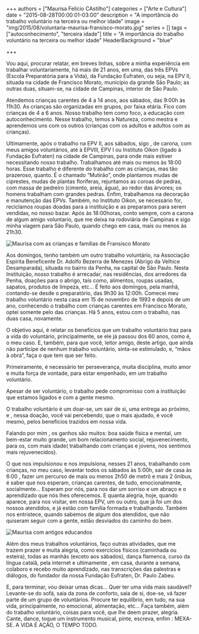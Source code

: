 +++
authors = ["Maurisa Felício CAstilho"]
categories = ["Arte e Cultura"]
date = "2015-08-28T00:00:01-03:00"
description = "A importância do trabalho voluntário na terceira ou melhor idade"
image = "img/2015/08/voluntaria-maurisa-fransisco-morato.jpg"
series = []
tags = ["autoconhecimento", "terceira idade"]
title = "A importância do trabalho voluntário na terceira ou melhor idade"
  HeaderBackground = "blue"

+++



Vou aqui, procurar relatar, em breves linhas, sobre a minha experiência em trabalhar voluntariamente, há mais de 21 anos, em uma, das três EPVs (Escola Preparatória para a Vida), da Fundação Eufraten, ou seja, na EPV II, situada na cidade de Francisco Morato, município da grande São Paulo; as outras duas, situam-se, na cidade de Campinas, interior de São Paulo.

Atendemos crianças carentes de 4  a 14 anos, aos sábados, das 9:00h às 11h30. As crianças são organizadas em grupos, por faixa etária. Fico com crianças de 4 a 6 anos. Nosso trabalho tem como foco, a educação com autoconhecimento. Nesse trabalho, temos a Natureza, como mestra e aprendemos uns com os outros (crianças com os adultos e adultos com as crianças).

Ultimamente, após o trabalho na EPV II, aos sábados, sigo , de carona, com meus amigos voluntários, até à EPVIII, EPV I ou Instituto Oikon (ligado à Fundação Eufraten) na cidade de Campinas, para onde mais estiver necessitando nosso trabalho. Trabalhamos  até mais ou menos às 18:00 horas. Esse trabalho é diferente do trabalho com as crianças, mas tão prazeroso, quanto. É o chamado “Mutirão”, onde plantamos mudas de ciprestes, mudas de plantas floríferas, rejuntamos as coroas de pedras, com massa de pedreiro (cimento, areia, água), ao redor das árvores; os homens trabalham com grandes pedras. Enfim, trabalhamos na decoração e manutenção das EPVs. Também, no Instituto Oikon, se necessário for, reciclamos roupas  doadas para a instituição e as preparamos para serem vendidas, no nosso bazar. Após às 18:00horas, conto sempre, com a carona de algum amigo voluntario, que me deixa na rodoviária de Campinas e sigo minha viagem para São Paulo, quando chego em casa, mais ou menos às 21h30.

![Maurisa com as crianças e famílias de Fransisco Morato](https://s3-sa-east-1.amazonaws.com/blog.autoconexao.org.br/img/2015/08/voluntaria-maurisa-fransisco-morato-com-criancas-e-familia.jpg)

Aos domingos, tenho também um outro trabalho voluntário, na Associação Espírita Beneficente Dr. Adolfo Bezerra de Menezes (Abrigo da Velhice Desamparada), situada no bairro da Penha, na capital de São Paulo. Nesta Instituição, nosso trabalho é arrecadar, nas residências, dos arredores da Penha, doações para o abrigo,  tais como, alimentos, roupas usadas, sapatos, produtos de limpeza, etc... É feito aos domingos, pela manhã, contando-se desde o preparatório, das 9h30 às 12:00h. Comecei meu trabalho voluntário nesta casa em 15 de novembro de 1993 e depois de um ano, conhecendo o trabalho com crianças carentes em Francisco Morato, optei somente pelo das crianças. Há 5 anos, estou com o trabalho, nas duas casa, novamente.

O objetivo aqui, é relatar os benefícios que um trabalho voluntário traz para a vida do voluntário, principalmente, se ele já passou dos 60 anos, como é, o meu caso. E, também, para que você, leitor amigo, deste artigo, que ainda não participe de nenhum trabalho voluntário, sinta-se estimulado, e, “mãos à obra”, faça o que tem que ser feito.

Primeiramente, é necessário ter perseverança, muita disciplina, muito amor e muita força de vontade, para estar empenhado, em um trabalho voluntário.

Apesar de ser voluntário, o trabalho pede compromisso com a instituição que estamos ligados e com a gente mesmo.

O trabalho voluntário é um doar-se, um sair de si, uma entrega ao próximo, e , nessa doação, você vai percebendo, que o mais ajudado, é você mesmo, pelos benefícios trazidos em nossa vida.

Falando por mim , os ganhos são muitos: boa saúde física e mental, um bem-estar muito grande, um bom relacionamento social, rejuvenecimento, para os, com mais idade( trabalhando com crianças e jovens, nos sentimos mais rejuvenecidos).

O que nos impulsionou e nos impulsiona, nesses 21 anos, trabalhando com crianças, no meu caso, levantar todos os sábados às 5:00h,  sair de casa às 6:00 ,  fazer um percurso  de mais ou menos 2h50 de metrô e mais 2 ônibus, é saber que nos esperam, crianças carentes, de tudo, emocionalmente, socialmente... Esperam por nós, para nos dar um sorriso e um abraço e o aprendizado que nós lhes oferecemos. E quanta alegria, hoje, quando aparece, para nos visitar, em nossa EPV, um ou outro, que já foi um dos nossos atendidos, e já estão com família formada e trabalhando. Também nos entristece, quando sabemos de algum dos atendidos, que não quiseram seguir com a gente, estão desviados do caminho do bem.

![Maurisa com antigos educandos](https://s3-sa-east-1.amazonaws.com/blog.autoconexao.org.br/img/2015/08/Maurisa-com-antigos-educandos.jpg)

Além dos meus trabalhos voluntários, faço outras atividades, que me trazem prazer e muita alegria, como exercícios físicos (caminhada ou esteira), todas as manhãs (exceto aos sábados), dança flamenca, curso da língua catalã, pela internet e ultimamente , em casa, durante a semana, colaboro e recebo muito aprendizado, nas transcrições das palestras e diálogos, do fundador da nossa Fundação Eufraten,  Dr. Paulo Zabeu.

E, para terminar, vou deixar umas dicas... Quer ter uma vida mais saudável? Levante-se do sofá, saia da zona de conforto, saia de si, doe-se, vá fazer parte de um grupo de voluntários. Procure ter equilíbrio, em tudo, na sua vida, principalmente, no emocional, alimentação, etc... Faça também, além do trabalho voluntário, coisas para você, que lhe deem prazer, alegria. Cante, dance, toque um instrumento musical, pinte, escreva, enfim : MEXA-SE. A VIDA É AÇÃO, O TEMPO TODO.
